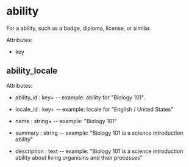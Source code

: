 # ability

For a ability, such as a badge, diploma, license, or similar.

Attributes:

* key


## ability_locale

Attributes:

* ability_id : key+ -- example: ability for "Biology 101".

* locale_id : key+ -- example: locale for "English / United States"

* name : string+ -- example: "Biology 101"

* summary : string -- example: "Biology 101 is a science introduction ability"

* description : text -- example: "Biology 101 is a science introduction ability about living organisms and their processes"
